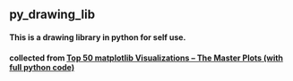 ## py_drawing_lib

#### This is a drawing library in python for self use.

#### collected from [Top 50 matplotlib Visualizations – The Master Plots (with full python code)](https://www.machinelearningplus.com/plots/top-50-matplotlib-visualizations-the-master-plots-python/)